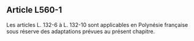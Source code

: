 ## Article L560-1

Les articles L. 132-6 à L. 132-10 sont applicables en Polynésie française sous réserve des adaptations
prévues au présent chapitre.

